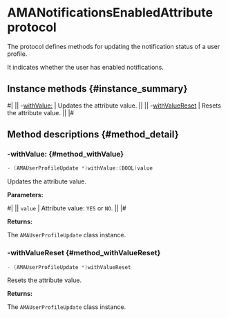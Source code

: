 # AMANotificationsEnabledAttribute protocol

The protocol defines methods for updating the notification status of a user profile.

It indicates whether the user has enabled notifications.

## Instance methods {#instance_summary}

#|
|| -[withValue:](#method_withValue) | Updates the attribute value. ||
|| -[withValueReset](#method_withValueReset) | Resets the attribute value. ||
|#

## Method descriptions {#method_detail}

### -withValue: {#method_withValue}

```objectivec translate=no
- (AMAUserProfileUpdate *)withValue:(BOOL)value
```

Updates the attribute value.

**Parameters:**

#|
|| `value` | Attribute value: `YES` or `NO`. ||
|#

**Returns:**

The `AMAUserProfileUpdate` class instance.

### -withValueReset {#method_withValueReset}

```objectivec translate=no
- (AMAUserProfileUpdate *)withValueReset
```

Resets the attribute value.

**Returns:**

The `AMAUserProfileUpdate` class instance.
